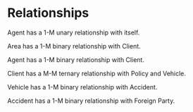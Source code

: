 # Relationships
Agent has a 1-M unary relationship with itself.

Area has a 1-M binary relationship with Client.

Agent has a 1-M binary relationship with Client.

Client has a M-M ternary relationship with Policy and Vehicle.

Vehicle has a 1-M binary relationship with Accident.

Accident has a 1-M binary relationship with Foreign Party. 
